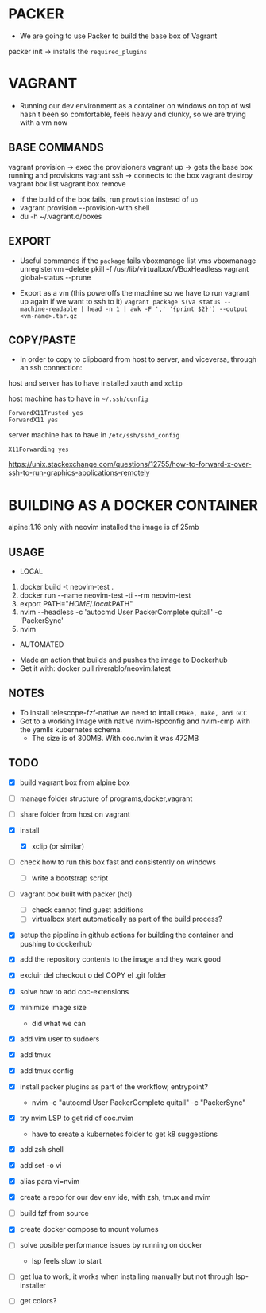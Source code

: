 # PACKER

* We are going to use Packer to build the base box of Vagrant

packer init -> installs the `required_plugins`

# VAGRANT

* Running our dev environment as a container on windows on top of wsl hasn't been so comfortable, feels heavy and clunky, so we are trying with a vm now

## BASE COMMANDS

vagrant provision   -> exec the provisioners
vagrant up          -> gets the base box running and provisions
vagrant ssh         -> connects to the box
vagrant destroy
vagrant box list
vagrant box remove

* If the build of the box fails, run `provision` instead of `up`
* vagrant provision --provision-with shell
* du -h ~/.vagrant.d/boxes

## EXPORT

* Useful commands if the `package` fails
vboxmanage list vms
vboxmanage unregistervm <vm-name> –delete
pkill -f /usr/lib/virtualbox/VBoxHeadless
vagrant global-status --prune

* Export as a vm (this poweroffs the machine so we have to run vagrant up again if we want to ssh to it)
`vagrant package $(va status --machine-readable | head -n 1 | awk -F ',' '{print $2}') --output <vm-name>.tar.gz`

## COPY/PASTE

* In order to copy to clipboard from host to server, and viceversa, through an ssh connection:

host and server has to have installed `xauth` and `xclip`

host machine has to have  in `~/.ssh/config`
```
ForwardX11Trusted yes
ForwardX11 yes
```

server machine has to have in `/etc/ssh/sshd_config`
```
X11Forwarding yes
```

https://unix.stackexchange.com/questions/12755/how-to-forward-x-over-ssh-to-run-graphics-applications-remotely

# BUILDING AS A DOCKER CONTAINER

alpine:1.16
only with neovim installed the image is of 25mb

## USAGE

* LOCAL

1. docker build -t neovim-test .
2. docker run --name neovim-test -ti --rm neovim-test
3. export PATH="$HOME/.local:$PATH"
3. nvim --headless -c 'autocmd User PackerComplete quitall' -c 'PackerSync'
4. nvim

* AUTOMATED

- Made an action that builds and pushes the image to Dockerhub
- Get it with: docker pull riverablo/neovim:latest

## NOTES

- To install telescope-fzf-native we need to intall `CMake, make, and GCC`
- Got to a working Image with native nvim-lspconfig and nvim-cmp with the yamlls kubernetes schema.
  - The size is of 300MB. With coc.nvim it was 472MB

## TODO

- [x] build vagrant box from alpine box
- [ ] manage folder structure of programs,docker,vagrant
- [ ] share folder from host on vagrant
- [x] install
    - [x] xclip (or similar)
- [ ] check how to run this box fast and consistently on windows
    - [ ] write a bootstrap script

- [ ] vagrant box built with packer (hcl)
  - [ ] check cannot find guest additions
  - [ ] virtualbox start automatically as part of the build process?
- [x] setup the pipeline in github actions for building the container and pushing to dockerhub
- [x] add the repository contents to the image and they work good
- [x] excluir del checkout o del COPY el .git folder
- [x] solve how to add coc-extensions
- [x] minimize image size
    - did what we can
- [x] add vim user to sudoers
- [x] add tmux
- [x] add tmux config
- [x] install packer plugins as part of the workflow, entrypoint?
    - nvim -c "autocmd User PackerComplete quitall" -c "PackerSync"
- [x] try nvim LSP to get rid of coc.nvim
    - have to create a kubernetes folder to get k8 suggestions
- [x] add zsh shell
- [x] add set -o vi
- [x] alias para vi=nvim
- [x] create a repo for our dev env ide, with zsh, tmux and nvim
- [ ] build fzf from source

- [x] create docker compose to mount volumes
- [ ] solve posible performance issues by running on docker
    - lsp feels slow to start
- [ ] get lua to work, it works when installing manually but not through lsp-installer
- [ ] get colors?
